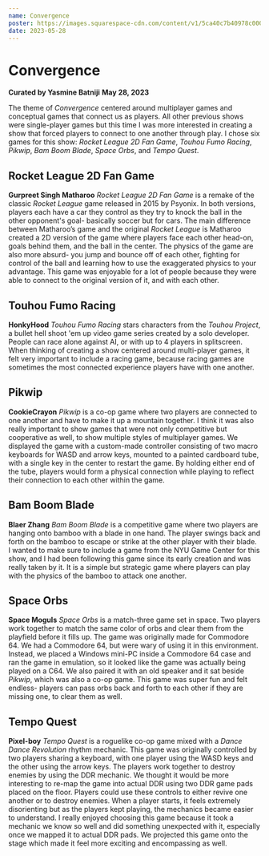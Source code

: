 ```yaml
---
name: Convergence
poster: https://images.squarespace-cdn.com/content/v1/5ca40c7b40978c0001458f5d/e2e6aad4-3ac9-472d-8229-50dd0922509e/convergence.png?format=2500w
date: 2023-05-28
---
```

# Convergence
**Curated by Yasmine Batniji**
**May 28, 2023**

The theme of *Convergence* centered around multiplayer games and conceptual games that connect us as players. All other previous shows were single-player games but this time I was more interested in creating a show that forced players to connect to one another through play. I chose six games for this show: *Rocket League 2D Fan Game*, *Touhou Fumo Racing*, *Pikwip*, *Bam Boom Blade*, *Space Orbs*, and *Tempo Quest*. 

## Rocket League 2D Fan Game
**Gurpreet Singh Matharoo**
*Rocket League 2D Fan Game* is a remake of the classic *Rocket League* game released in 2015 by Psyonix. In both versions, players each have a car they control as they try to knock the ball in the other opponent's goal- basically soccer but for cars. The main difference between Matharoo’s game and the original *Rocket League* is Matharoo created a 2D version of the game where players face each other head-on, goals behind them, and the ball in the center. The physics of the game are also more absurd- you jump and bounce off of each other, fighting for control of the ball and learning how to use the exaggerated physics to your advantage. This game was enjoyable for a lot of people because they were able to connect to the original version of it, and with each other. 

## Touhou Fumo Racing
**HonkyHood**
*Touhou Fumo Racing* stars characters from the *Touhou Project*, a bullet hell shoot 'em up video game series created by a solo developer. People can race alone against AI, or with up to 4 players in splitscreen. When thinking of creating a show centered around multi-player games, it felt very important to include a racing game, because racing games are sometimes the most connected experience players have with one another. 

## Pikwip
**CookieCrayon**
*Pikwip* is a co-op game where two players are connected to one another and have to make it up a mountain together. I think it was also really important to show games that were not only competitive but cooperative as well, to show multiple styles of multiplayer games. We displayed the game with a custom-made controller consisting of two macro keyboards for WASD and arrow keys, mounted to a painted cardboard tube, with a single key in the center to restart the game. By holding either end of the tube, players would form a physical connection while playing to reflect their connection to each other within the game.

## Bam Boom Blade
**Blaer Zhang**
*Bam Boom Blade* is a competitive game where two players are hanging onto bamboo with a blade in one hand. The player swings back and forth on the bamboo to escape or strike at the other player with their blade. I wanted to make sure to include a game from the NYU Game Center for this show, and I had been following this game since its early creation and was really taken by it. It is a simple but strategic game where players can play with the physics of the bamboo to attack one another.

## Space Orbs
**Space Moguls**
*Space Orbs* is a match-three game set in space. Two players work together to match the same color of orbs and clear them from the playfield before it fills up. The game was originally made for Commodore 64. We had a Commodore 64, but were wary of using it in this environment. Instead, we placed a Windows mini-PC inside a Commodore 64 case and ran the game in emulation, so it looked like the game was actually being played on a C64. We also paired it with an old speaker and it sat beside *Pikwip*, which was also a co-op game. This game was super fun and felt endless- players can pass orbs back and forth to each other if they are missing one, to clear them as well. 

## Tempo Quest
**Pixel-boy**
*Tempo Quest* is a roguelike co-op game mixed with a *Dance Dance Revolution* rhythm mechanic. This game was originally controlled by two players sharing a keyboard, with one player using the WASD keys and the other using the arrow keys. The players work together to destroy enemies by using the DDR mechanic. We thought it would be more interesting to re-map the game into actual DDR using two DDR game pads placed on the floor. Players could use these controls to either revive one another or to destroy enemies. When a player starts, it feels extremely disorienting but as the players kept playing, the mechanics became easier to understand. I really enjoyed choosing this game because it took a mechanic we know so well and did something unexpected with it, especially once we mapped it to actual DDR pads. We projected this game onto the stage which made it feel more exciting and encompassing as well.